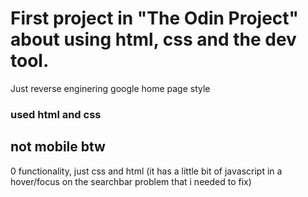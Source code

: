 # First project in "The Odin Project" about using html, css and the dev tool.

Just reverse enginering google home page style

### used html and css

## not mobile btw

0 functionality, just css and html (it has a little bit of javascript in a hover/focus on the searchbar problem that i needed to fix)


